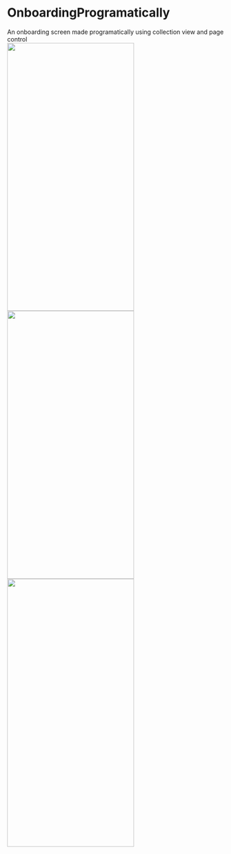 # OnboardingProgramatically
An onboarding screen made programatically using collection view and page control               
<img src="https://user-images.githubusercontent.com/83546571/208649785-fafb4cf8-acce-48c2-87de-affa7e44dec5.png" width="294" height="620" />
<img src="https://user-images.githubusercontent.com/83546571/208649806-c9f004bb-00ee-477a-b12e-bd691e340468.png" width="294" height="620" />
<img src="https://user-images.githubusercontent.com/83546571/208651094-d76feb92-5da9-493c-8176-8402390df7d4.png" width="294" height="620" />
